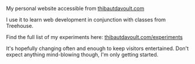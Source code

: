 My personal website accessible from [thibautdavoult.com](http://thibautdavoult.com)

I use it to learn web development in conjunction with classes from Treehouse.

Find the full list of my experiments here: [thibautdavoult.com/experiments](thibautdavoult.com/experiments)

It's hopefully changing often and enough to keep visitors entertained. Don't expect anything mind-blowing though, I'm only getting started.
